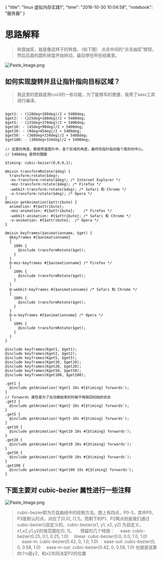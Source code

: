 {
  "title": "linux 虚拟内存实践1",
  "time": "2016-10-30 10:04:58",
  "notebook": "服务器"
}


# 思路解释

> 转盘抽奖，就是像这样子的转盘。（如下图）
点击中间的“点击抽奖”按钮，然后后面的圆形转盘开始转动，最后停在所在结果里。

![Paste_Image.png](http://upload-images.jianshu.io/upload_images/2033728-1dd30a0f13718012.png?imageMogr2/auto-orient/strip%7CimageView2/2/w/1240)

## 如何实现旋转并且让指针指向目标区域？
> 我这里的思路是用css3的一些功能，为了能够写的便捷，我用了sass工具进行编译。

```

$get1: - (120deg+180deg)/2 + 5400deg;
$get2: - (225deg+180deg)/2 + 5400deg;
$get5: - (225deg+270deg)/2 + 5400deg;
$get10: - (45deg+90deg)/2 + 5400deg;
$get20: - (0deg+45deg)/2 + 5400deg;
$get50: - (360deg+334deg)/2 + 5400deg;
$get100: - (308deg+334deg)/2 + 5400deg;

// 这里的角度，都是转盘图片中，各个区域的角度，最终将指针指向每个扇形的中心。
// 5400deg 是转的圈数

$timing: cubic-bezier(0,0,0,1);

@mixin transformRotate($deg) {
  transform:rotate($deg);
  -ms-transform:rotate($deg); /* Internet Explorer */
  -moz-transform:rotate($deg); /* Firefox */
  -webkit-transform:rotate($deg); /* Safari 和 Chrome */
  -o-transform:rotate($deg); /* Opera */
}
@mixin getAnimation($attribute) {
  animation: #{$attribute};
  -moz-animation: #{$attribute};	/* Firefox */
  -webkit-animation: #{$attribute};	/* Safari 和 Chrome */
  -o-animation: #{$attribute};	/* Opera */
}

@mixin keyframes($animationname, $get) {
  @keyframes #{$animationname}
  {
    100% {
      @include transformRotate($get);
    }
  }
  @-moz-keyframes #{$animationname} /* Firefox */
  {
    100% {
      @include transformRotate($get);
    }
  }
  @-webkit-keyframes #{$animationname} /* Safari 和 Chrome */
  {
    100% {
      @include transformRotate($get);
    }
  }
  @-o-keyframes #{$animationname} /* Opera */
  {
    100% {
      @include transformRotate($get);
    }
  }
}

@include keyframes(Kget1, $get1);
@include keyframes(Kget2, $get2);
@include keyframes(Kget5, $get5);
@include keyframes(Kget10, $get10);
@include keyframes(Kget20, $get20);
@include keyframes(Kget50, $get50);
@include keyframes(Kget100, $get100);

.get1 {
  @include getAnimation('Kget1 10s #{$timing} forwards');
}
// forwards 属性是为了在动画结束的时候不再跳回初始的状态
.get2 {
  @include getAnimation('Kget2 10s #{$timing} forwards');
}
.get5 {
  @include getAnimation('Kget5 10s #{$timing} forwards');
}
.get10 {
  @include getAnimation('Kget10 10s #{$timing} forwards');
}
.get20 {
  @include getAnimation('Kget20 10s #{$timing} forwards');
}
.get50 {
  @include getAnimation('Kget50 10s #{$timing} forwards');
}
.get100 {
  @include getAnimation('Kget100 10s #{$timing} forwards');
}
```


## 下面主要对 cubic-bezier 属性进行一些注释


![Paste_Image.png](http://upload-images.jianshu.io/upload_images/2033728-b092de0a7b762c39.png?imageMogr2/auto-orient/strip%7CimageView2/2/w/1240)

> cubic-bezier即为贝兹曲线中的绘制方法。图上有四点，P0-3，其中P0、P3是默认的点，对应了[0,0], [1,1]。而剩下的P1、P2两点则是我们通过cubic-bezier()自定义的。cubic-bezier(x1, y1, x2, y2) 为自定义，x1,x2,y1,y2的值范围在[0, 1]。
    预留的几个特效：
    ease: cubic-bezier(0.25, 0.1, 0.25, 1.0)
    linear: cubic-bezier(0.0, 0.0, 1.0, 1.0)
    ease-in: cubic-bezier(0.42, 0, 1.0, 1.0)
    ease-out: cubic-bezier(0, 0, 0.58, 1.0)
    ease-in-out: cubic-bezier(0.42, 0, 0.58, 1.0)
也就是说第四个n是y2，和x2共同决定P2的位置
